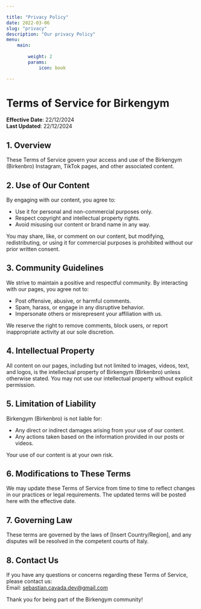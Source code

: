 ```yaml
---

title: "Privacy Policy"
date: 2022-03-06
slug: "privacy"
description: "Our privacy Policy"
menu:
    main:
    
        weight: 2
        params: 
            icon: book

---
```


# Terms of Service for Birkengym

**Effective Date**: 22/12/2024  
**Last Updated**: 22/12/2024  

## 1. Overview

These Terms of Service govern your access and use of the Birkengym (Birkenbro) Instagram, TikTok pages, and other associated content.  

## 2. Use of Our Content

By engaging with our content, you agree to:  
- Use it for personal and non-commercial purposes only.  
- Respect copyright and intellectual property rights.  
- Avoid misusing our content or brand name in any way.  

You may share, like, or comment on our content, but modifying, redistributing, or using it for commercial purposes is prohibited without our prior written consent.

## 3. Community Guidelines

We strive to maintain a positive and respectful community. By interacting with our pages, you agree not to:  
- Post offensive, abusive, or harmful comments.  
- Spam, harass, or engage in any disruptive behavior.  
- Impersonate others or misrepresent your affiliation with us.  

We reserve the right to remove comments, block users, or report inappropriate activity at our sole discretion.

## 4. Intellectual Property

All content on our pages, including but not limited to images, videos, text, and logos, is the intellectual property of Birkengym (Birkenbro) unless otherwise stated. You may not use our intellectual property without explicit permission.

## 5. Limitation of Liability

Birkengym (Birkenbro) is not liable for:  
- Any direct or indirect damages arising from your use of our content.  
- Any actions taken based on the information provided in our posts or videos.  

Your use of our content is at your own risk.

## 6. Modifications to These Terms

We may update these Terms of Service from time to time to reflect changes in our practices or legal requirements. The updated terms will be posted here with the effective date.

## 7. Governing Law

These terms are governed by the laws of [Insert Country/Region], and any disputes will be resolved in the competent courts of Italy.

## 8. Contact Us

If you have any questions or concerns regarding these Terms of Service, please contact us:  
Email: sebastian.cavada.dev@gmail.com

Thank you for being part of the Birkengym community!

